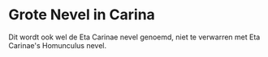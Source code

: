 # Grote Nevel in Carina

Dit wordt ook wel de Eta Carinae nevel genoemd, niet te verwarren met Eta
Carinae's Homunculus nevel.
